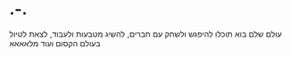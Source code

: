 # .-.
 עולם שלם בוא תוכלו להיפגש ולשחק עם חברים, להשיג מטבעות ולעבוד, לצאת לטיול בעולם הקסום ועוד מלאאאא
